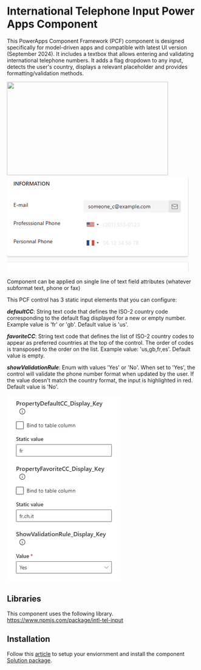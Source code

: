 # International Telephone Input Power Apps Component
This PowerApps Component Framework (PCF) component is designed specifically for model-driven apps and compatible with latest UI version (September 2024). It includes a textbox that allows entering and validating international telephone numbers. It adds a flag dropdown to any input, detects the user's country, displays a relevant placeholder and provides formatting/validation methods.



<img src="https://raw.github.com/OGcanviz/IntlTelInputPCF/master/images/vanilla.png" width="424px" height="246px">
<img src="https://github.com/rafaelbatista6/IntlTelInputPCF/blob/master/images/IntlTelInput.gif">






Component can be applied on single line of text field attributes (whatever subformat text, phone or fax)

This PCF control has 3 static input elements that you can configure:

***defaultCC***: String text code that defines the ISO-2 country code corresponding to the default flag displayed for a new or empty number. Example value is 'fr' or 'gb'. Default value is 'us'.

***favoriteCC***: String text code that defines the list of ISO-2 country codes to appear as preferred countries at the top of the control. The order of codes is transposed to the order on the list. Example value: 'us,gb,fr,es'. Default value is empty.

***showValidationRule***: Enum with values 'Yes' or 'No'. When set to 'Yes', the control will validate the phone number format when updated by the user. If the value doesn't match the country format, the input is highlighted in red. Default value is 'No'.

<img src="https://github.com/rafaelbatista6/IntlTelInputPCF/blob/master/images/CaptureScreen.PNG">

## Libraries
This component uses the following library.
https://www.npmjs.com/package/intl-tel-input

## Installation
Follow this [article](https://docs.microsoft.com/en-us/powerapps/developer/component-framework/component-framework-for-canvas-apps) to setup your enviornment and install the component [Solution package](https://github.com/OGcanviz/IntlTelInputPCF/tree/master/releases).
